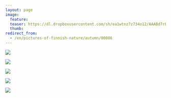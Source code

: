 ```yaml
---
layout: page
image:
  feature:
  teaser: https://dl.dropboxusercontent.com/sh/ea1wtnz7z734o12/AAABd7rE7sFyIAx6gC34JmoJa/luontokuvat/syksy/3/DS38977-245px.jpg
  thumb:
redirect_from:
  - /en/pictures-of-finnish-nature/autumn/00086
---
```


[![](https://dl.dropboxusercontent.com/sh/ea1wtnz7z734o12/AABmwEupsYSKH9NIapOv0f9ta/luontokuvat/syksy/3/DS38977-800px.jpg)](https://dl.dropboxusercontent.com/sh/ea1wtnz7z734o12/AADIle0oWzLw2XrhzH424FvRa/luontokuvat/syksy/3/DS38977.jpg)

[![](https://dl.dropboxusercontent.com/sh/ea1wtnz7z734o12/AABNCryGMHXSE64RFuU1vs61a/luontokuvat/syksy/3/DS38978-800px.jpg)](https://dl.dropboxusercontent.com/sh/ea1wtnz7z734o12/AADgobs6gkyPKg5MwP4Uq_7ja/luontokuvat/syksy/3/DS38978.jpg)

[![](https://dl.dropboxusercontent.com/sh/ea1wtnz7z734o12/AAApLJRvlf4GYO4qdeupIbxea/luontokuvat/syksy/3/DS38986-800px.jpg)](https://dl.dropboxusercontent.com/sh/ea1wtnz7z734o12/AAAUE0YMqfVYJ1UeoZzI95c-a/luontokuvat/syksy/3/DS38986.jpg)

[![](https://dl.dropboxusercontent.com/sh/ea1wtnz7z734o12/AAB9KRhldIjQBIKvWp4XbsKga/luontokuvat/syksy/3/DS38989-800px.jpg)](https://dl.dropboxusercontent.com/sh/ea1wtnz7z734o12/AABE1LMFzmLfzCTqefVuWY_da/luontokuvat/syksy/3/DS38989.jpg)

[![](https://dl.dropboxusercontent.com/sh/ea1wtnz7z734o12/AADTaBizB_c2jHRXAI8qa6r-a/luontokuvat/syksy/3/DS38985-800px.jpg)](https://dl.dropboxusercontent.com/sh/ea1wtnz7z734o12/AADS0ZTpo7gn-4PI6jiKQ4Coa/luontokuvat/syksy/3/DS38985.jpg)
